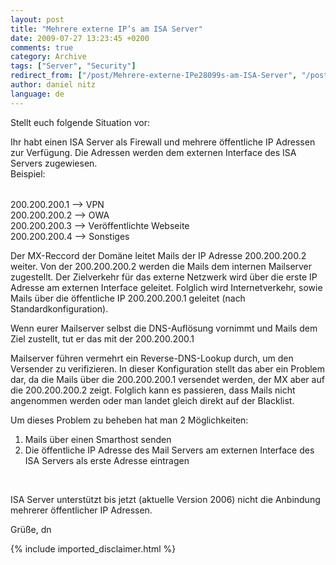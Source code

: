 ```yaml
---
layout: post
title: "Mehrere externe IP’s am ISA Server"
date: 2009-07-27 13:23:45 +0200
comments: true
category: Archive
tags: ["Server", "Security"]
redirect_from: ["/post/Mehrere-externe-IPe28099s-am-ISA-Server", "/post/mehrere-externe-ipe28099s-am-isa-server"]
author: daniel nitz
language: de
---
```

<!-- more -->
<p>Stellt euch folgende Situation vor:</p>  <p>Ihr habt einen ISA Server als Firewall und mehrere öffentliche IP Adressen zur Verfügung. Die Adressen werden dem externen Interface des ISA Servers zugewiesen.    <br />Beispiel:</p>  <h6></h6>  <p>200.200.200.1 –&gt; VPN   <br />200.200.200.2 –&gt; OWA    <br />200.200.200.3 –&gt; Veröffentlichte Webseite    <br />200.200.200.4 –&gt; Sonstiges</p>  <p>Der MX-Reccord der Domäne leitet Mails der IP Adresse 200.200.200.2 weiter. Von der 200.200.200.2 werden die Mails dem internen Mailserver zugestellt. Der Zielverkehr für das externe Netzwerk wird über die erste IP Adresse am externen Interface geleitet. Folglich wird Internetverkehr, sowie Mails über die öffentliche IP 200.200.200.1 geleitet (nach Standardkonfiguration).</p>  <p>Wenn eurer Mailserver selbst die DNS-Auflösung vornimmt und Mails dem Ziel zustellt, tut er das mit der 200.200.200.1</p>  <p>Mailserver führen vermehrt ein Reverse-DNS-Lookup durch, um den Versender zu verifizieren. In dieser Konfiguration stellt das aber ein Problem dar, da die Mails über die 200.200.200.1 versendet werden, der MX aber auf die 200.200.200.2 zeigt. Folglich kann es passieren, dass Mails nicht angenommen werden oder man landet gleich direkt auf der Blacklist.</p>  <p>Um dieses Problem zu beheben hat man 2 Möglichkeiten:</p>  <ol>   <li>Mails über einen Smarthost senden</li>    <li>Die öffentliche IP Adresse des Mail Servers am externen Interface des ISA Servers als erste Adresse eintragen</li> </ol>  <p>&#160;</p>  <p>ISA Server unterstützt bis jetzt (aktuelle Version 2006) nicht die Anbindung mehrerer öffentlicher IP Adressen.</p>  <p>Grüße, dn</p>
{% include imported_disclaimer.html %}
